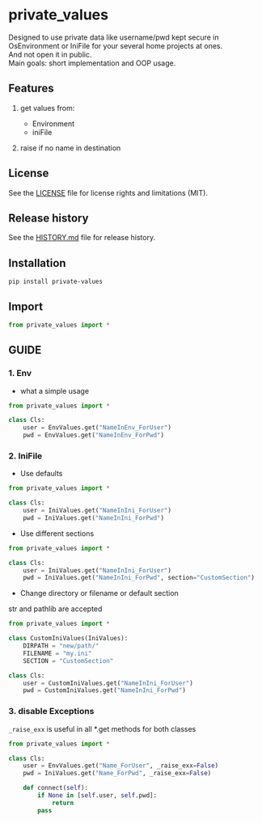 # private_values


Designed to use private data like username/pwd kept secure in OsEnvironment or IniFile for your several home projects at ones.  
And not open it in public.  
Main goals: short implementation and OOP usage.  


## Features

1. get values from:
   * Environment
   * iniFile

2. raise if no name in destination


## License

See the [LICENSE](LICENSE) file for license rights and limitations (MIT).


## Release history

See the [HISTORY.md](HISTORY.md) file for release history.


## Installation

```commandline
pip install private-values
```

## Import

```python
from private_values import *
```


## GUIDE

### 1. Env

* what a simple usage

```python
from private_values import *

class Cls:
    user = EnvValues.get("NameInEnv_ForUser")
    pwd = EnvValues.get("NameInEnv_ForPwd")
```

### 2. IniFile

* Use defaults

```python
from private_values import *

class Cls:
    user = IniValues.get("NameInIni_ForUser")
    pwd = IniValues.get("NameInIni_ForPwd")
```

* Use different sections

```python
from private_values import *

class Cls:
    user = IniValues.get("NameInIni_ForUser")
    pwd = IniValues.get("NameInIni_ForPwd", section="CustomSection")
```

* Change directory or filename or default section

str and pathlib are accepted

```python
from private_values import *

class CustomIniValues(IniValues):
    DIRPATH = "new/path/"
    FILENAME = "my.ini"
    SECTION = "CustomSection"

class Cls:
    user = CustomIniValues.get("NameInIni_ForUser")
    pwd = CustomIniValues.get("NameInIni_ForPwd")
```

### 3. disable Exceptions

`_raise_exx` is useful in all *.get methods for both classes

```python
from private_values import *

class Cls:
    user = EnvValues.get("Name_ForUser", _raise_exx=False)
    pwd = IniValues.get("Name_ForPwd", _raise_exx=False)

    def connect(self):
        if None in [self.user, self.pwd]:
            return
        pass

```
